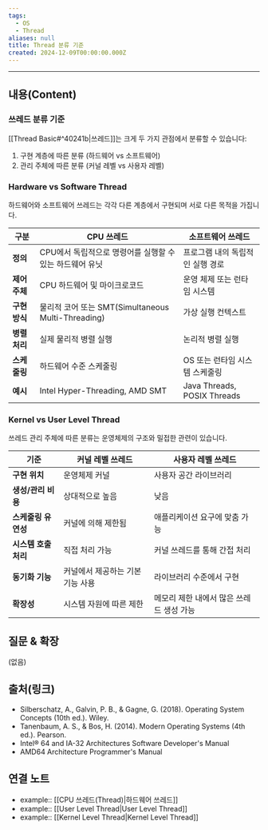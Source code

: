 ```yaml
---
tags:
  - OS
  - Thread
aliases: null
title: Thread 분류 기준
created: 2024-12-09T00:00:00.000Z
---
```


----
## 내용(Content)

### 쓰레드 분류 기준

[[Thread Basic#^40241b|쓰레드]]는 크게 두 가지 관점에서 분류할 수 있습니다:
1. 구현 계층에 따른 분류 (하드웨어 vs 소프트웨어)
2. 관리 주체에 따른 분류 (커널 레벨 vs 사용자 레벨)

### Hardware vs Software Thread

하드웨어와 소프트웨어 쓰레드는 각각 다른 계층에서 구현되며 서로 다른 목적을 가집니다.

| 구분        | CPU 쓰레드                             | 소프트웨어 쓰레드                 |
| --------- | ----------------------------------- | ------------------------- |
| **정의**    | CPU에서 독립적으로 명령어를 실행할 수 있는 하드웨어 유닛 | 프로그램 내의 독립적인 실행 경로 |
| **제어 주체** | CPU 하드웨어 및 마이크로코드                    | 운영 체제 또는 런타임 시스템  |
| **구현 방식** | 물리적 코어 또는 SMT(Simultaneous Multi-Threading) | 가상 실행 컨텍스트  |
| **병렬 처리** | 실제 물리적 병렬 실행                  | 논리적 병렬 실행       |
| **스케줄링**  | 하드웨어 수준 스케줄링                 | OS 또는 런타임 시스템 스케줄링  |
| **예시**     | Intel Hyper-Threading, AMD SMT | Java Threads, POSIX Threads |

### Kernel vs User Level Thread

쓰레드 관리 주체에 따른 분류는 운영체제의 구조와 밀접한 관련이 있습니다.

|**기준**|**커널 레벨 쓰레드**|**사용자 레벨 쓰레드**|
|---|---|---|
|**구현 위치**|운영체제 커널|사용자 공간 라이브러리|
|**생성/관리 비용**|상대적으로 높음|낮음|
|**스케줄링 유연성**|커널에 의해 제한됨|애플리케이션 요구에 맞춤 가능|
|**시스템 호출 처리**|직접 처리 가능|커널 쓰레드를 통해 간접 처리|
|**동기화 기능**|커널에서 제공하는 기본 기능 사용|라이브러리 수준에서 구현|
|**확장성**|시스템 자원에 따른 제한|메모리 제한 내에서 많은 쓰레드 생성 가능|

## 질문 & 확장

(없음)

## 출처(링크)

- Silberschatz, A., Galvin, P. B., & Gagne, G. (2018). Operating System Concepts (10th ed.). Wiley.
- Tanenbaum, A. S., & Bos, H. (2014). Modern Operating Systems (4th ed.). Pearson.
- Intel® 64 and IA-32 Architectures Software Developer's Manual
- AMD64 Architecture Programmer's Manual

## 연결 노트

- example:: [[CPU 쓰레드(Thread)|하드웨어 쓰레드]]
- example:: [[User Level Thread|User Level Thread]]
- example:: [[Kernel Level Thread|Kernel Level Thread]]



